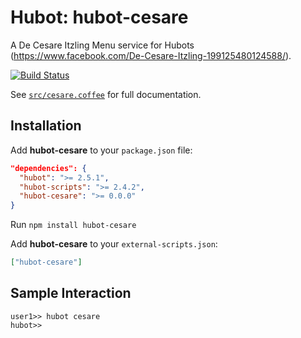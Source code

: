 # Hubot: hubot-cesare

A De Cesare Itzling Menu service for Hubots (https://www.facebook.com/De-Cesare-Itzling-199125480124588/).

[![Build Status](https://travis-ci.org/tholu/hubot-cesare.png?branch=master)](https://travis-ci.org/tholu/hubot-cesare)

See [`src/cesare.coffee`](src/cesare.coffee) for full documentation.

## Installation

Add **hubot-cesare** to your `package.json` file:

```json
"dependencies": {
  "hubot": ">= 2.5.1",
  "hubot-scripts": ">= 2.4.2",
  "hubot-cesare": ">= 0.0.0"
}
```

Run `npm install hubot-cesare`

Add **hubot-cesare** to your `external-scripts.json`:

```json
["hubot-cesare"]
```

## Sample Interaction

```
user1>> hubot cesare
hubot>> 
```
